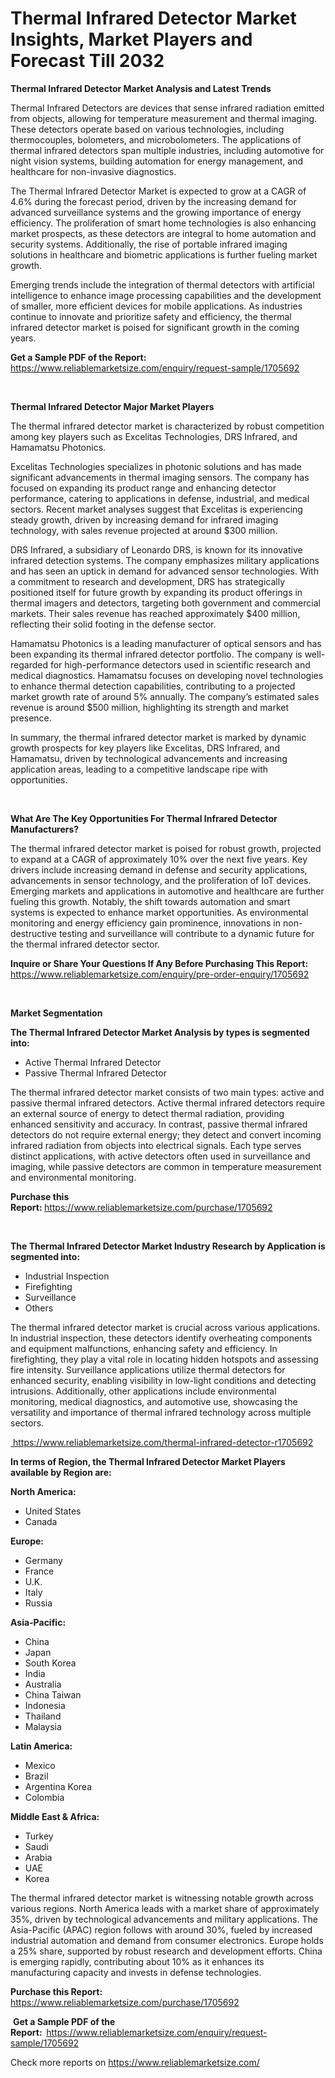 <p><h1>Thermal Infrared Detector Market Insights, Market Players and Forecast Till 2032</h1></p><p><strong>Thermal Infrared Detector Market Analysis and Latest Trends</strong></p>
<p><p>Thermal Infrared Detectors are devices that sense infrared radiation emitted from objects, allowing for temperature measurement and thermal imaging. These detectors operate based on various technologies, including thermocouples, bolometers, and microbolometers. The applications of thermal infrared detectors span multiple industries, including automotive for night vision systems, building automation for energy management, and healthcare for non-invasive diagnostics.</p><p>The Thermal Infrared Detector Market is expected to grow at a CAGR of 4.6% during the forecast period, driven by the increasing demand for advanced surveillance systems and the growing importance of energy efficiency. The proliferation of smart home technologies is also enhancing market prospects, as these detectors are integral to home automation and security systems. Additionally, the rise of portable infrared imaging solutions in healthcare and biometric applications is further fueling market growth. </p><p>Emerging trends include the integration of thermal detectors with artificial intelligence to enhance image processing capabilities and the development of smaller, more efficient devices for mobile applications. As industries continue to innovate and prioritize safety and efficiency, the thermal infrared detector market is poised for significant growth in the coming years.</p></p>
<p><strong>Get a Sample PDF of the Report:&nbsp;</strong> <a href="https://www.reliablemarketsize.com/enquiry/request-sample/1705692?utm_campaign=3192&utm_medium=2&utm_source=Github&utm_content=ia&utm_term=10042025&utm_id=thermal-infrared-detector">https://www.reliablemarketsize.com/enquiry/request-sample/1705692</a></p>
<p>&nbsp;</p>
<p><strong>Thermal Infrared Detector Major Market Players</strong></p>
<p><p>The thermal infrared detector market is characterized by robust competition among key players such as Excelitas Technologies, DRS Infrared, and Hamamatsu Photonics. </p><p>Excelitas Technologies specializes in photonic solutions and has made significant advancements in thermal imaging sensors. The company has focused on expanding its product range and enhancing detector performance, catering to applications in defense, industrial, and medical sectors. Recent market analyses suggest that Excelitas is experiencing steady growth, driven by increasing demand for infrared imaging technology, with sales revenue projected at around $300 million.</p><p>DRS Infrared, a subsidiary of Leonardo DRS, is known for its innovative infrared detection systems. The company emphasizes military applications and has seen an uptick in demand for advanced sensor technologies. With a commitment to research and development, DRS has strategically positioned itself for future growth by expanding its product offerings in thermal imagers and detectors, targeting both government and commercial markets. Their sales revenue has reached approximately $400 million, reflecting their solid footing in the defense sector.</p><p>Hamamatsu Photonics is a leading manufacturer of optical sensors and has been expanding its thermal infrared detector portfolio. The company is well-regarded for high-performance detectors used in scientific research and medical diagnostics. Hamamatsu focuses on developing novel technologies to enhance thermal detection capabilities, contributing to a projected market growth rate of around 5% annually. The company’s estimated sales revenue is around $500 million, highlighting its strength and market presence.</p><p>In summary, the thermal infrared detector market is marked by dynamic growth prospects for key players like Excelitas, DRS Infrared, and Hamamatsu, driven by technological advancements and increasing application areas, leading to a competitive landscape ripe with opportunities.</p></p>
<p>&nbsp;</p>
<p><strong>What Are The Key Opportunities For Thermal Infrared Detector Manufacturers?</strong></p>
<p><p>The thermal infrared detector market is poised for robust growth, projected to expand at a CAGR of approximately 10% over the next five years. Key drivers include increasing demand in defense and security applications, advancements in sensor technology, and the proliferation of IoT devices. Emerging markets and applications in automotive and healthcare are further fueling this growth. Notably, the shift towards automation and smart systems is expected to enhance market opportunities. As environmental monitoring and energy efficiency gain prominence, innovations in non-destructive testing and surveillance will contribute to a dynamic future for the thermal infrared detector sector.</p></p>
<p><strong>Inquire or Share Your Questions If Any Before Purchasing This Report:</strong> <a href="https://www.reliablemarketsize.com/enquiry/pre-order-enquiry/1705692?utm_campaign=3192&utm_medium=2&utm_source=Github&utm_content=ia&utm_term=10042025&utm_id=thermal-infrared-detector">https://www.reliablemarketsize.com/enquiry/pre-order-enquiry/1705692</a></p>
<p>&nbsp;</p>
<p><strong>Market Segmentation</strong></p>
<p><strong>The Thermal Infrared Detector Market Analysis by types is segmented into:</strong></p>
<p><ul><li>Active Thermal Infrared Detector</li><li>Passive Thermal Infrared Detector</li></ul></p>
<p><p>The thermal infrared detector market consists of two main types: active and passive thermal infrared detectors. Active thermal infrared detectors require an external source of energy to detect thermal radiation, providing enhanced sensitivity and accuracy. In contrast, passive thermal infrared detectors do not require external energy; they detect and convert incoming infrared radiation from objects into electrical signals. Each type serves distinct applications, with active detectors often used in surveillance and imaging, while passive detectors are common in temperature measurement and environmental monitoring.</p></p>
<p><strong>Purchase this Report:&nbsp;</strong><a href="https://www.reliablemarketsize.com/purchase/1705692?utm_campaign=3192&utm_medium=2&utm_source=Github&utm_content=ia&utm_term=10042025&utm_id=thermal-infrared-detector">https://www.reliablemarketsize.com/purchase/1705692</a></p>
<p>&nbsp;</p>
<p><strong>The Thermal Infrared Detector Market Industry Research by Application is segmented into:</strong></p>
<p><ul><li>Industrial Inspection</li><li>Firefighting</li><li>Surveillance</li><li>Others</li></ul></p>
<p><p>The thermal infrared detector market is crucial across various applications. In industrial inspection, these detectors identify overheating components and equipment malfunctions, enhancing safety and efficiency. In firefighting, they play a vital role in locating hidden hotspots and assessing fire intensity. Surveillance applications utilize thermal detectors for enhanced security, enabling visibility in low-light conditions and detecting intrusions. Additionally, other applications include environmental monitoring, medical diagnostics, and automotive use, showcasing the versatility and importance of thermal infrared technology across multiple sectors.</p></p>
<p><a href="https://www.reliablemarketsize.com/thermal-infrared-detector-r1705692?utm_campaign=3192&utm_medium=2&utm_source=Github&utm_content=ia&utm_term=10042025&utm_id=thermal-infrared-detector">&nbsp;https://www.reliablemarketsize.com/thermal-infrared-detector-r1705692</a></p>
<p><strong>In terms of Region, the Thermal Infrared Detector Market Players available by Region are:</strong></p>
<p>
    <p> <strong> North America: </strong>
        <ul>
            <li>United States</li>
            <li>Canada</li>
        </ul>
        </p> 
    <p> <strong> Europe: </strong>
        <ul>
            <li>Germany</li>
            <li>France</li>
            <li>U.K.</li>
            <li>Italy</li>
            <li>Russia</li>
        </ul>
        </p> 
    <p> <strong> Asia-Pacific: </strong>
        <ul>
            <li>China</li>
            <li>Japan</li>
            <li>South Korea</li>
            <li>India</li>
            <li>Australia</li>
            <li>China Taiwan</li>
            <li>Indonesia</li>
            <li>Thailand</li>
            <li>Malaysia</li>
        </ul>
        </p> 
    <p> <strong> Latin America: </strong>
        <ul>
            <li>Mexico</li>
            <li>Brazil</li>
            <li>Argentina Korea</li>
            <li>Colombia</li>
        </ul>
        </p> 
    <p> <strong> Middle East & Africa: </strong>
        <ul>
            <li>Turkey</li>
            <li>Saudi</li>
            <li>Arabia</li>
            <li>UAE</li>
            <li>Korea</li>
        </ul>
    </p>
    </p>
<p><p>The thermal infrared detector market is witnessing notable growth across various regions. North America leads with a market share of approximately 35%, driven by technological advancements and military applications. The Asia-Pacific (APAC) region follows with around 30%, fueled by increased industrial automation and demand from consumer electronics. Europe holds a 25% share, supported by robust research and development efforts. China is emerging rapidly, contributing about 10% as it enhances its manufacturing capacity and invests in defense technologies.</p></p>
<p><strong>Purchase this Report: </strong><a href="https://www.reliablemarketsize.com/purchase/1705692?utm_campaign=3192&utm_medium=2&utm_source=Github&utm_content=ia&utm_term=10042025&utm_id=thermal-infrared-detector">https://www.reliablemarketsize.com/purchase/1705692</a></p>
<p>&nbsp;<strong>Get a Sample PDF of the Report:&nbsp;&nbsp;</strong><a href="https://www.reliablemarketsize.com/enquiry/request-sample/1705692?utm_campaign=3192&utm_medium=2&utm_source=Github&utm_content=ia&utm_term=10042025&utm_id=thermal-infrared-detector">https://www.reliablemarketsize.com/enquiry/request-sample/1705692</a></p>
<p><strong></strong></p>
<p>Check more reports on <a href="https://www.reliablemarketsize.com/?utm_campaign=3192&utm_medium=2&utm_source=Github&utm_content=ia&utm_term=10042025&utm_id=thermal-infrared-detector">https://www.reliablemarketsize.com/</a></p>